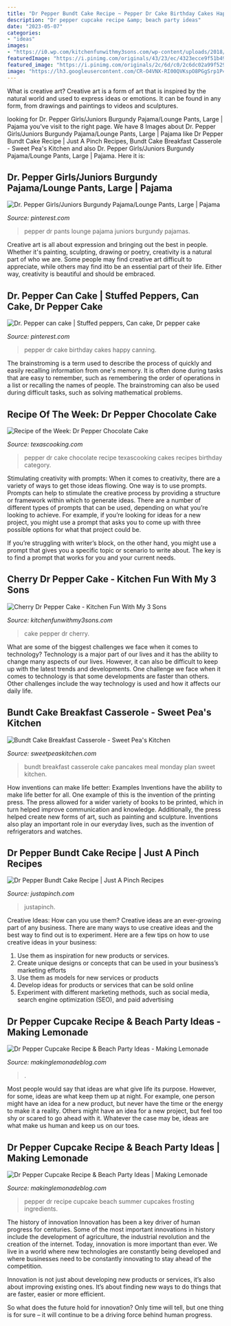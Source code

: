 ```yaml
---
title: "Dr Pepper Bundt Cake Recipe ~ Pepper Dr Cake Birthday Cakes Happy Canning"
description: "Dr pepper cupcake recipe &amp; beach party ideas"
date: "2023-05-07"
categories:
- "ideas"
images:
- "https://i0.wp.com/kitchenfunwithmy3sons.com/wp-content/uploads/2018/08/dr-pepper-cake.jpg"
featuredImage: "https://i.pinimg.com/originals/43/23/ec/4323ecce9f51b49bfd799eeb938f79df.jpg"
featured_image: "https://i.pinimg.com/originals/2c/6d/c0/2c6dc02a99f529222455aa3ddc85e7c5.jpg"
image: "https://lh3.googleusercontent.com/CR-O4VNX-RI00QVKspO8PGgSrp1P4e2SfVlqnlnJc3bmt3GSUQW1sHk6uJZzKxaUJJgVHF1TRq7JR8HY0ZmYgHr-BfddXXxQHI5fzA=w900-l68"
---
```



What is creative art?
Creative art is a form of art that is inspired by the natural world and used to express ideas or emotions. It can be found in any form, from drawings and paintings to videos and sculptures.

	

		
looking for Dr. Pepper Girls/Juniors Burgundy Pajama/Lounge Pants, Large | Pajama you've visit to the right page. We have 8 Images about Dr. Pepper Girls/Juniors Burgundy Pajama/Lounge Pants, Large | Pajama like Dr Pepper Bundt Cake Recipe | Just A Pinch Recipes, Bundt Cake Breakfast Casserole - Sweet Pea&#039;s Kitchen and also Dr. Pepper Girls/Juniors Burgundy Pajama/Lounge Pants, Large | Pajama. Here it is:
		
    
## Dr. Pepper Girls/Juniors Burgundy Pajama/Lounge Pants, Large | Pajama

<img loading=lazy src="https://i.pinimg.com/originals/43/23/ec/4323ecce9f51b49bfd799eeb938f79df.jpg" onerror="this.onerror=null;this.src='https://tse2.mm.bing.net/th?id=OIP.gjDz5IxHsCfcbSRZfIpxPAHaJ4&amp;pid=15.1';" alt="Dr. Pepper Girls/Juniors Burgundy Pajama/Lounge Pants, Large | Pajama">

_Source: pinterest.com_

>pepper dr pants lounge pajama juniors burgundy pajamas. 

	

Creative art is all about expression and bringing out the best in people. Whether it's painting, sculpting, drawing or poetry, creativity is a natural part of who we are. Some people may find creative art difficult to appreciate, while others may find itto be an essential part of their life. Either way, creativity is beautiful and should be embraced.

    
## Dr. Pepper Can Cake | Stuffed Peppers, Can Cake, Dr Pepper Cake

<img loading=lazy src="https://i.pinimg.com/originals/2c/6d/c0/2c6dc02a99f529222455aa3ddc85e7c5.jpg" onerror="this.onerror=null;this.src='https://tse1.mm.bing.net/th?id=OIP.Vau0JV6hcGVFoVNfc91L6QHaJk&amp;pid=15.1';" alt="Dr. Pepper can cake | Stuffed peppers, Can cake, Dr pepper cake">

_Source: pinterest.com_

>pepper dr cake birthday cakes happy canning. 

	

The brainstroming is a term used to describe the process of quickly and easily recalling information from one's memory. It is often done during tasks that are easy to remember, such as remembering the order of operations in a list or recalling the names of people. The brainstroming can also be used during difficult tasks, such as solving mathematical problems.

    
## Recipe Of The Week: Dr Pepper Chocolate Cake

<img loading=lazy src="https://www.texascooking.com/gif/flickr/dr-pepper-cake5aw.jpg" onerror="this.onerror=null;this.src='https://tse1.mm.bing.net/th?id=OIP.Vl63u5EHnJh-P4oCubBeIwHaHv&amp;pid=15.1';" alt="Recipe of the Week: Dr Pepper Chocolate Cake">

_Source: texascooking.com_

>pepper dr cake chocolate recipe texascooking cakes recipes birthday category. 

	

Stimulating creativity with prompts:
When it comes to creativity, there are a variety of ways to get those ideas flowing. One way is to use prompts. Prompts can help to stimulate the creative process by providing a structure or framework within which to generate ideas.
There are a number of different types of prompts that can be used, depending on what you’re looking to achieve. For example, if you’re looking for ideas for a new project, you might use a prompt that asks you to come up with three possible options for what that project could be.

If you’re struggling with writer’s block, on the other hand, you might use a prompt that gives you a specific topic or scenario to write about. The key is to find a prompt that works for you and your current needs.

    
## Cherry Dr Pepper Cake - Kitchen Fun With My 3 Sons

<img loading=lazy src="https://i0.wp.com/kitchenfunwithmy3sons.com/wp-content/uploads/2018/08/dr-pepper-cake.jpg" onerror="this.onerror=null;this.src='https://tse3.mm.bing.net/th?id=OIP.edm1DXXqH8ULIt5ARIWfRAHaDz&amp;pid=15.1';" alt="Cherry Dr Pepper Cake - Kitchen Fun With My 3 Sons">

_Source: kitchenfunwithmy3sons.com_

>cake pepper dr cherry. 

	

What are some of the biggest challenges we face when it comes to technology?
Technology is a major part of our lives and it has the ability to change many aspects of our lives. However, it can also be difficult to keep up with the latest trends and developments. One challenge we face when it comes to technology is that some developments are faster than others. Other challenges include the way technology is used and how it affects our daily life.

    
## Bundt Cake Breakfast Casserole - Sweet Pea&#039;s Kitchen

<img loading=lazy src="https://sweetpeaskitchen.com/wp-content/uploads/2020/09/DSC_2149-scaled.jpg" onerror="this.onerror=null;this.src='https://tse2.mm.bing.net/th?id=OIP.uUIyGg3U6egIlOeG-3nqkQHaLH&amp;pid=15.1';" alt="Bundt Cake Breakfast Casserole - Sweet Pea&#039;s Kitchen">

_Source: sweetpeaskitchen.com_

>bundt breakfast casserole cake pancakes meal monday plan sweet kitchen. 

	

How inventions can make life better: Examples
Inventions have the ability to make life better for all. One example of this is the invention of the printing press. The press allowed for a wider variety of books to be printed, which in turn helped improve communication and knowledge. Additionally, the press helped create new forms of art, such as painting and sculpture. Inventions also play an important role in our everyday lives, such as the invention of refrigerators and watches.

    
## Dr Pepper Bundt Cake Recipe | Just A Pinch Recipes

<img loading=lazy src="https://lh3.googleusercontent.com/CR-O4VNX-RI00QVKspO8PGgSrp1P4e2SfVlqnlnJc3bmt3GSUQW1sHk6uJZzKxaUJJgVHF1TRq7JR8HY0ZmYgHr-BfddXXxQHI5fzA=w900-l68" onerror="this.onerror=null;this.src='https://tse4.mm.bing.net/th?id=OIP.4PxfEsT55ISiCJsw4okTTwHaFf&amp;pid=15.1';" alt="Dr Pepper Bundt Cake Recipe | Just A Pinch Recipes">

_Source: justapinch.com_

>justapinch. 

	

Creative Ideas: How can you use them?
Creative ideas are an ever-growing part of any business. There are many ways to use creative ideas and the best way to find out is to experiment. Here are a few tips on how to use creative ideas in your business:
1. Use them as inspiration for new products or services.
2. Create unique designs or concepts that can be used in your business’s marketing efforts  
3. Use them as models for new services or products 
4. Develop ideas for products or services that can be sold online 
5. Experiment with different marketing methods, such as social media, search engine optimization (SEO), and paid advertising 

    
## Dr Pepper Cupcake Recipe &amp; Beach Party Ideas - Making Lemonade

<img loading=lazy src="https://makinglemonadeblog.com/wp-content/uploads/2017/06/dr-pepper-cupcakes-recipe-frosting-party-food-ideas.jpg" onerror="this.onerror=null;this.src='https://tse3.mm.bing.net/th?id=OIP.298kUmjJsVMN1riQXlXxUwHaLD&amp;pid=15.1';" alt="Dr Pepper Cupcake Recipe &amp; Beach Party Ideas - Making Lemonade">

_Source: makinglemonadeblog.com_

>. 

	

Most people would say that ideas are what give life its purpose. However, for some, ideas are what keep them up at night. For example, one person might have an idea for a new product, but never have the time or the energy to make it a reality. Others might have an idea for a new project, but feel too shy or scared to go ahead with it. Whatever the case may be, ideas are what make us human and keep us on our toes.

    
## Dr Pepper Cupcake Recipe &amp; Beach Party Ideas | Making Lemonade

<img loading=lazy src="https://makinglemonadeblog.com/wp-content/uploads/2017/06/dr-pepper-cupcakes-recipe-frosting-icing-party-686x1024.jpg" onerror="this.onerror=null;this.src='https://tse4.mm.bing.net/th?id=OIP.sYdrccSa1acgbZBTyCw59gHaLD&amp;pid=15.1';" alt="Dr Pepper Cupcake Recipe &amp; Beach Party Ideas | Making Lemonade">

_Source: makinglemonadeblog.com_

>pepper dr recipe cupcake beach summer cupcakes frosting ingredients. 

	

The history of innovation
Innovation has been a key driver of human progress for centuries. Some of the most important innovations in history include the development of agriculture, the industrial revolution and the creation of the internet.
Today, innovation is more important than ever. We live in a world where new technologies are constantly being developed and where businesses need to be constantly innovating to stay ahead of the competition.

Innovation is not just about developing new products or services, it’s also about improving existing ones. It’s about finding new ways to do things that are faster, easier or more efficient.

So what does the future hold for innovation? Only time will tell, but one thing is for sure – it will continue to be a driving force behind human progress.

